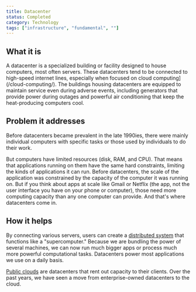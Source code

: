 ```yaml
---
title: Datacenter
status: Completed
category: Technology
tags: ["infrastructure", "fundamental", ""]
---
```


## What it is

A datacenter is a specialized building or facility designed to house computers, most often servers. 
These datacenters tend to be connected to high-speed internet lines, especially when focused on cloud computing](/cloud-computing/). 
The buildings housing datacenters are equipped to maintain service even during adverse events, including generators that provide power during outages and powerful air conditioning that keep the heat-producing computers cool. 

## Problem it addresses

Before datacenters became prevalent in the late 1990ies, there were mainly individual computers with specific tasks or those used by individuals to do their work.

But computers have limited resources (disk, RAM, and CPU). 
That means that applications running on them have the same hard constraints, limiting the kinds of applications it can run.
Before datacenters, the scale of the application was constrained by the capacity of the computer it was running on. 
But if you think about apps at scale like Gmail or Netflix (the app, not the user interface you have on your phone or computer), those need more computing capacity than any one computer can provide. 
And that's where datacenters come in. 

## How it helps

By connecting various servers, users can create a [distributed system](/distributed-systems/) that functions like a "supercomputer." 
Because we are bundling the power of several machines, we can now run much bigger apps or process much more powerful computational tasks.
Datacenters power most applications we use on a daily basis. 

[Public clouds](/cloud-computing/) are datacenters that rent out capacity to their clients. 
Over the past years, we have seen a move from enterprise-owned datacenters to the cloud. 
